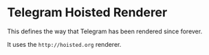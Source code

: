 # Telegram Hoisted Renderer

This defines the way that Telegram has been rendered since forever.

It uses the `http://hoisted.org` renderer.

